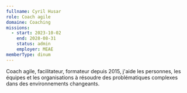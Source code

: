 ```yaml
---
fullname: Cyril Husar
role: Coach agile
domaine: Coaching
missions:
  - start: 2023-10-02
    end: 2028-08-31
    status: admin
    employer: MEAE
memberType: dinum
---
```

Coach agile, facilitateur, formateur depuis 2015, j'aide les personnes, les équipes et les organisations à résoudre des problématiques complexes dans des environnements changeants.